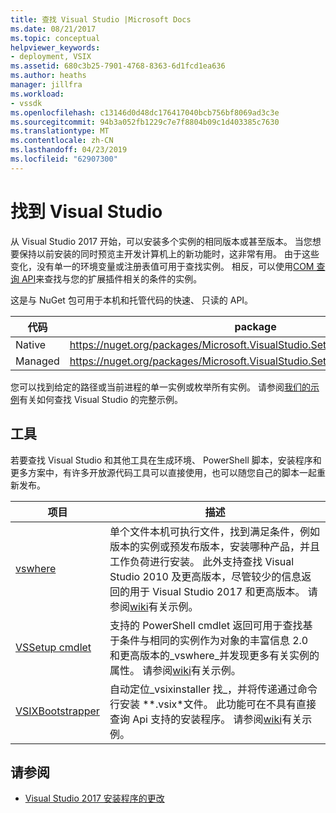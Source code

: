 ```yaml
---
title: 查找 Visual Studio |Microsoft Docs
ms.date: 08/21/2017
ms.topic: conceptual
helpviewer_keywords:
- deployment, VSIX
ms.assetid: 680c3b25-7901-4768-8363-6d1fcd1ea636
ms.author: heaths
manager: jillfra
ms.workload:
- vssdk
ms.openlocfilehash: c13146d0d48dc176417040bcb756bf8069ad3c3e
ms.sourcegitcommit: 94b3a052fb1229c7e7f8804b09c1d403385c7630
ms.translationtype: MT
ms.contentlocale: zh-CN
ms.lasthandoff: 04/23/2019
ms.locfileid: "62907300"
---
```

# <a name="locate-visual-studio"></a>找到 Visual Studio

从 Visual Studio 2017 开始，可以安装多个实例的相同版本或甚至版本。 当您想要保持以前安装的同时预览主开发计算机上的新功能时，这非常有用。 由于这些变化，没有单一的环境变量或注册表值可用于查找实例。 相反，可以使用[COM 查询 API](https://msdn.microsoft.com/library/microsoft.visualstudio.setup.configuration.aspx)来查找与您的扩展插件相关的条件的实例。

这是与 NuGet 包可用于本机和托管代码的快速、 只读的 API。

| 代码 | package |
| ---- | --- |
| Native | https://nuget.org/packages/Microsoft.VisualStudio.Setup.Configuration.Native |
| Managed | https://nuget.org/packages/Microsoft.VisualStudio.Setup.Configuration.Interop |

您可以找到给定的路径或当前进程的单一实例或枚举所有实例。 请参阅[我们的示例](https://github.com/Microsoft/vs-setup-samples)有关如何查找 Visual Studio 的完整示例。

## <a name="tools"></a>工具

若要查找 Visual Studio 和其他工具在生成环境、 PowerShell 脚本，安装程序和更多方案中，有许多开放源代码工具可以直接使用，也可以随您自己的脚本一起重新发布。

| 项目 | 描述 |
| ------- | ----------- |
| [vswhere](https://github.com/Microsoft/vswhere) | 单个文件本机可执行文件，找到满足条件，例如版本的实例或预发布版本，安装哪种产品，并且工作负荷进行安装。 此外支持查找 Visual Studio 2010 及更高版本，尽管较少的信息返回的用于 Visual Studio 2017 和更高版本。 请参阅[wiki](https://github.com/Microsoft/vswhere/wiki)有关示例。 |
| [VSSetup cmdlet](https://github.com/Microsoft/vssetup.powershell) | 支持的 PowerShell cmdlet 返回可用于查找基于条件与相同的实例作为对象的丰富信息 2.0 和更高版本的_vswhere_并发现更多有关实例的属性。 请参阅[wiki](https://github.com/Microsoft/vssetup.powershell/wiki)有关示例。 |
| [VSIXBootstrapper](https://github.com/Microsoft/vsixbootstrapper) | 自动定位_vsixinstaller 找_，并将传递通过命令行安装 **.vsix*文件。 此功能可在不具有直接查询 Api 支持的安装程序。 请参阅[wiki](https://github.com/Microsoft/vsixbootstrapper/wiki)有关示例。 |

## <a name="see-also"></a>请参阅

* [Visual Studio 2017 安装程序的更改](https://devblogs.microsoft.com/setup/changes-to-visual-studio-15-setup/)
